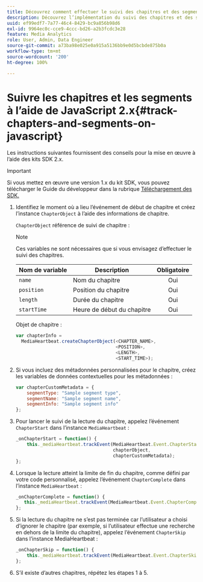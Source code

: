 ```yaml
---
title: Découvrez comment effectuer le suivi des chapitres et des segments à lʼaide de JavaScript 2.x
description: Découvrez l’implémentation du suivi des chapitres et des segments à l’aide du SDK Media dans les applications de navigateur (JS).
uuid: ef99edf7-7a77-46c4-8429-bc9a856b98d6
exl-id: 9964ec0c-cce9-4ccc-bd26-a2b3fcdc3e28
feature: Media Analytics
role: User, Admin, Data Engineer
source-git-commit: a73ba98e025e0a915a5136bb9e0d5bcbde875b0a
workflow-type: tm+mt
source-wordcount: '200'
ht-degree: 100%

---
```


# Suivre les chapitres et les segments à l’aide de JavaScript 2.x{#track-chapters-and-segments-on-javascript}

Les instructions suivantes fournissent des conseils pour la mise en œuvre à l’aide des kits SDK 2.x.

>[!IMPORTANT]
>
> Si vous mettez en œuvre une version 1.x du kit SDK, vous pouvez télécharger le Guide du développeur dans la rubrique [Téléchargement des SDK.](/help/getting-started/download-sdks.md)

1. Identifiez le moment où a lieu l’événement de début de chapitre et créez l’instance `ChapterObject` à l’aide des informations de chapitre.

   `ChapterObject` référence de suivi de chapitre :

   >[!NOTE]
   >
   >Ces variables ne sont nécessaires que si vous envisagez d’effectuer le suivi des chapitres.

   | Nom de variable | Description | Obligatoire |
   | --- | --- | :---: |
   | `name` | Nom du chapitre | Oui |
   | `position` | Position du chapitre | Oui |
   | `length` | Durée du chapitre | Oui |
   | `startTime` | Heure de début du chapitre | Oui |

   Objet de chapitre :

   ```js
   var chapterInfo =  
     MediaHeartbeat.createChapterObject(<CHAPTER_NAME>,  
                                        <POSITION>,  
                                        <LENGTH>,  
                                        <START_TIME>);
   ```

1. Si vous incluez des métadonnées personnalisées pour le chapitre, créez les variables de données contextuelles pour les métadonnées :

   ```js
   var chapterCustomMetadata = {
       segmentType: "Sample segment type",  
       segmentName: "Sample segment name",  
       segmentInfo: "Sample segment info"
   };
   ```

1. Pour lancer le suivi de la lecture du chapitre, appelez l’événement `ChapterStart` dans l’instance `MediaHeartbeat` :

   ```js
   _onChapterStart = function() {
       this._mediaHeartbeat.trackEvent(MediaHeartbeat.Event.ChapterStart,  
                                       chapterObject,  
                                       chapterCustomMetadata);
   };
   ```

1. Lorsque la lecture atteint la limite de fin du chapitre, comme défini par votre code personnalisé, appelez l’événement `ChapterComplete` dans l’instance `MediaHeartbeat` :

   ```js
   _onChapterComplete = function() {
      this._mediaHeartbeat.trackEvent(MediaHeartbeat.Event.ChapterComplete);
   };
   ```

1. Si la lecture du chapitre ne s’est pas terminée car l’utilisateur a choisi d’ignorer le chapitre (par exemple, si l’utilisateur effectue une recherche en dehors de la limite du chapitre), appelez l’événement `ChapterSkip` dans l’instance MediaHeartbeat :

   ```js
   _onChapterSkip = function() {
       this._mediaHeartbeat.trackEvent(MediaHeartbeat.Event.ChapterSkip);
   };
   ```

1. S’il existe d’autres chapitres, répétez les étapes 1 à 5.
